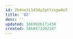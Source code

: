 ```yaml
---
id: 2bdne3i1d3dy2gttzugw4e5
title: '02'
desc: ''
updated: 1669926171450
created: 1668473202187
---
```


